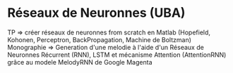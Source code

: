 # Réseaux de Neuronnes (UBA)

TP => créer réseaux de neuronnes from scratch en Matlab (Hopefield, Kohonen, Perceptron, BackPropagation, Machine de Boltzman)
Monographie => Generation d'une melodie à l'aide d'un Réseaux de Neuronnes Récurrent (RNN), LSTM et mécanisme Attention (AttentionRNN) grâce au modele MelodyRNN de Google Magenta
